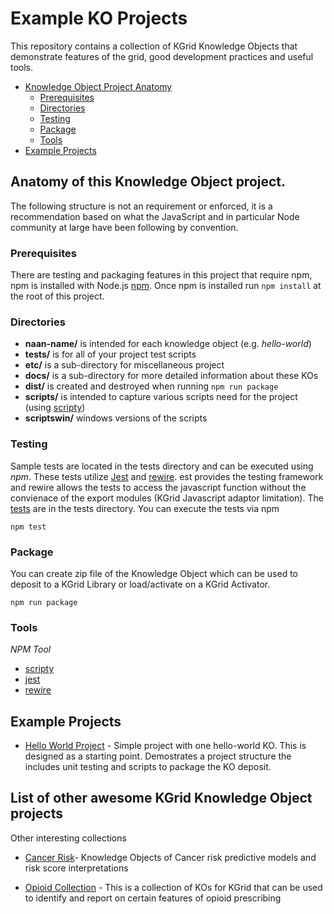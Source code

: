 # Example KO Projects
This repository contains a collection of KGrid Knowledge Objects that demonstrate features 
of the grid, good development practices and useful tools.


- [Knowledge Object Project Anatomy](#anatomy-of-this-knowledge-object-project)
  * [Prerequisites](#rerequisites)
  * [Directories](#directories)
  * [Testing](#testing)
  * [Package](#package)
  * [Tools](#tools)
- [Example Projects](#example-projects)  

## Anatomy of this Knowledge Object project.
The following structure is not an requirement or enforced, it is a recommendation based 
on what the JavaScript and in particular Node community at large have been following by convention.

### Prerequisites
There are testing and packaging features in this project that require npm, npm is installed with Node.js
[npm](https://www.npmjs.com/get-npm).  Once npm is installed run  ```npm install``` at the root of this project.

### Directories

* **naan-name/** is intended for each knowledge object (e.g. _hello-world_)
* **tests/** is for all of your project test scripts
* **etc/** is a sub-directory for miscellaneous project
* **docs/** is a sub-directory for more detailed information about these KOs
* **dist/** is created and destroyed when running ```npm run package``` 
* **scripts/** is intended to capture various scripts need for the project (using [scripty](https://www.npmjs.com/package/scripty))
* **scriptswin/** windows versions of the scripts


### Testing 
Sample tests are located in the tests directory and can be executed using _npm_.  These tests utilize 
[Jest](https://jestjs.io/) and  [rewire](https://github.com/jhnns/rewire). est provides the testing 
framework and rewire allows the tests to access the javascript function without the 
convienace of the export modules (KGrid Javascript adaptor limitation).  The [tests](../tests) are in 
the tests directory.  You can execute the tests via npm

```
npm test
```

### Package 

You can create zip file of the Knowledge Object which can be used to deposit to a KGrid 
Library or load/activate on a KGrid Activator. 

```
npm run package
```

### Tools

*NPM Tool*
* [scripty](https://www.npmjs.com/package/scripty)
* [jest](https://jestjs.io/) 
* [rewire](https://github.com/jhnns/rewire)

## Example Projects 
* [Hello World Project](hello-world) - Simple project with one hello-world KO.  This is designed
 as a starting point. Demostrates a project structure the includes unit testing and scripts to package
 the KO deposit.

## List of other awesome KGrid Knowledge Object projects
Other interesting collections

* [Cancer Risk](https://github.com/kgrid-objects/cancer-risk)- Knowledge Objects of Cancer risk 
predictive models and risk score interpretations

* [Opioid Collection](https://github.com/kgrid-objects/mopen-opioid-collection) - This is a collection 
of KOs for KGrid that can be used to identify and report on certain features of opioid prescribing
